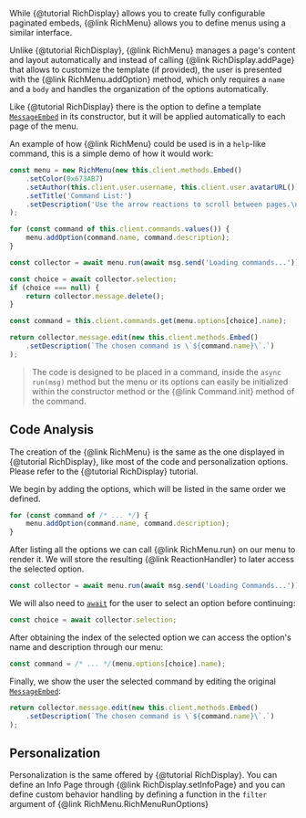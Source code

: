 While {@tutorial RichDisplay} allows you to create fully configurable paginated embeds, {@link RichMenu} allows you to define menus using a similar interface.

Unlike {@tutorial RichDisplay}, {@link RichMenu} manages a page's content and layout automatically and instead of calling {@link RichDisplay.addPage} that allows to customize the template (if provided), the user is presented with the {@link RichMenu.addOption} method, which only requires a `name` and a `body` and handles the organization of the options automatically.

Like {@tutorial RichDisplay} there is the option to define a template [`MessageEmbed`](https://discord.js.org/#/docs/main/master/class/MessageEmbed) in its constructor, but it will be applied automatically to each page of the menu.

An example of how {@link RichMenu} could be used is in a `help`-like command, this is a simple demo of how it would work:

```javascript
const menu = new RichMenu(new this.client.methods.Embed()
	.setColor(0x673AB7)
	.setAuthor(this.client.user.username, this.client.user.avatarURL())
	.setTitle('Command List:')
	.setDescription('Use the arrow reactions to scroll between pages.\nUse number reactions to select an option.')
);

for (const command of this.client.commands.values()) {
	menu.addOption(command.name, command.description);
}

const collector = await menu.run(await msg.send('Loading commands...'));

const choice = await collector.selection;
if (choice === null) {
	return collector.message.delete();
}

const command = this.client.commands.get(menu.options[choice].name);

return collector.message.edit(new this.client.methods.Embed()
	.setDescription(`The chosen command is \`${command.name}\`.`)
);
```

> The code is designed to be placed in a command, inside the `async run(msg)` method but the menu or its options can easily be initialized within the constructor method or the {@link Command.init} method of the command.

## Code Analysis

The creation of the {@link RichMenu} is the same as the one displayed in {@tutorial RichDisplay}, like most of the code and personalization options. Please refer to the {@tutorial RichDisplay} tutorial.

We begin by adding the options, which will be listed in the same order we defined.

```javascript
for (const command of /* ... */) {
	menu.addOption(command.name, command.description);
}
```

After listing all the options we can call {@link RichMenu.run} on our menu to render it.
We will store the resulting {@link ReactionHandler} to later access the selected option.

```javascript
const collector = await menu.run(await msg.send('Loading Commands...'));
```

We will also need to [`await`](https://developer.mozilla.org/en-US/docs/Web/JavaScript/Reference/Operators/await) for the user to select an option before continuing:

```javascript
const choice = await collector.selection;
```

After obtaining the index of the selected option we can access the option's name and description through our menu:

```javascript
const command = /* ... */(menu.options[choice].name);
```

Finally, we show the user the selected command by editing the original [`MessageEmbed`](https://discord.js.org/#/docs/main/master/class/MessageEmbed):

```javascript
return collector.message.edit(new this.client.methods.Embed()
	.setDescription(`The chosen command is \`${command.name}\`.`)
);
```

## Personalization

Personalization is the same offered by {@tutorial RichDisplay}. You can define an Info Page through {@link RichDisplay.setInfoPage} and you can define custom behavior handling by defining a function in the `filter` argument of {@link RichMenu.RichMenuRunOptions}
